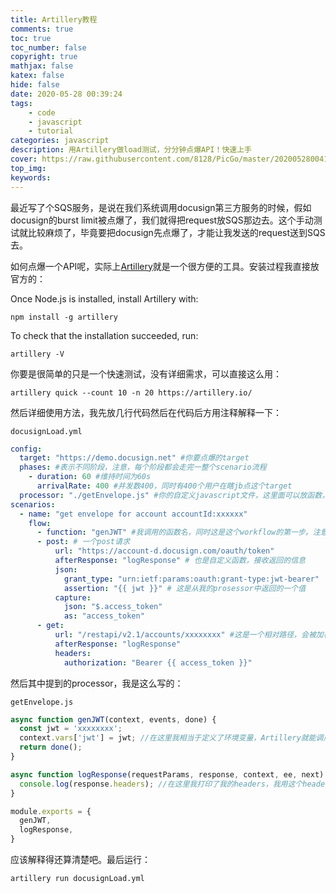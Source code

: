 ```yaml
---
title: Artillery教程
comments: true
toc: true
toc_number: false
copyright: true
mathjax: false
katex: false
hide: false
date: 2020-05-28 00:39:24
tags:
	- code
	- javascript
	- tutorial
categories: javascript
description: 用Artillery做load测试，分分钟点爆API！快速上手
cover: https://raw.githubusercontent.com/8128/PicGo/master/20200528004132.png
top_img:
keywords:
---
```


最近写了个SQS服务，是说在我们系统调用docusign第三方服务的时候，假如docusign的burst limit被点爆了，我们就得把request放SQS那边去。这个手动测试就比较麻烦了，毕竟要把docusign先点爆了，才能让我发送的request送到SQS去。

如何点爆一个API呢，实际上[Artillery](https://artillery.io/docs/getting-started/)就是一个很方便的工具。安装过程我直接放官方的：

Once Node.js is installed, install Artillery with:

```
npm install -g artillery
```

To check that the installation succeeded, run:

```
artillery -V
```

你要是很简单的只是一个快速测试，没有详细需求，可以直接这么用：

```shell
artillery quick --count 10 -n 20 https://artillery.io/
```

然后详细使用方法，我先放几行代码然后在代码后方用注释解释一下：

`docusignLoad.yml`

```yml
config:
  target: "https://demo.docusign.net" #你要点爆的target
  phases: #表示不同阶段，注意，每个阶段都会走完一整个scenario流程
    - duration: 60 #维持时间为60s
      arrivalRate: 400 #并发数400，同时有400个用户在瞎jb点这个target
  processor: "./getEnvelope.js" #你的自定义javascript文件，这里面可以放函数，比方说我里面有genJWT这个函数，然后我module.exports了它，我接下来就可以用export名调用这个函数
scenarios:
  - name: "get envelope for account accountId:xxxxxx"
    flow:
      - function: "genJWT" #我调用的函数名，同时这是这个workflow的第一步。注意，整个workflow都会被一起重新运行，你添加phase并不会说是第一个phase跑第一个flow。
      - post: # 一个post请求
          url: "https://account-d.docusign.com/oauth/token"
          afterResponse: "logResponse" # 也是自定义函数，接收返回的信息
          json:
            grant_type: "urn:ietf:params:oauth:grant-type:jwt-bearer"
            assertion: "{{ jwt }}" # 这是从我的prosessor中返回的一个值
          capture:
            json: "$.access_token"
            as: "access_token"
      - get:
          url: "/restapi/v2.1/accounts/xxxxxxxx" #这是一个相对路径，会被加在target后面。这也是flow的第三部
          afterResponse: "logResponse"
          headers:
            authorization: "Bearer {{ access_token }}"
```

然后其中提到的processor，我是这么写的：

`getEnvelope.js`

```js
async function genJWT(context, events, done) {
  const jwt = 'xxxxxxxx';
  context.vars['jwt'] = jwt; //在这里我相当于定义了环境变量，Artillery就能调用这个jwt了
  return done();
}

async function logResponse(requestParams, response, context, ee, next) {
  console.log(response.headers); //在这里我打印了我的headers，我用这个headers来看burst limit还剩多少
}

module.exports = {
  genJWT,
  logResponse,
}
```

应该解释得还算清楚吧。最后运行：

```shell
artillery run docusignLoad.yml
```